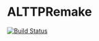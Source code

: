 ALTTPRemake
===========
[![Build Status](https://travis-ci.org/Antidote/ALTTPRemake.png?branch=master)](https://travis-ci.org/Antidote/ALTTPRemake)
